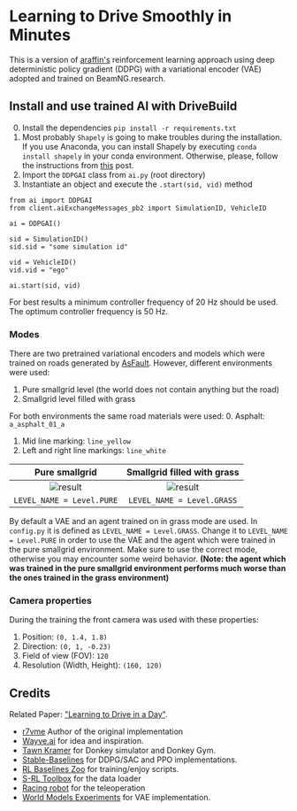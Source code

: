# Learning to Drive Smoothly in Minutes

This is a version of [araffin's](https://github.com/araffin) reinforcement learning approach using deep deterministic policy gradient (DDPG) with a variational encoder (VAE) adopted and trained on BeamNG.research.



## Install and use trained AI with DriveBuild
0. Install the dependencies
```pip install -r requirements.txt```
1. Most probably ```Shapely``` is going to make troubles during the installation. If you use Anaconda, you can install Shapely by executing
```conda install shapely```
in your conda environment. Otherwise, please, follow the instructions from [this](https://gis.stackexchange.com/questions/62925/why-is-shapely-not-installing-correctly/62931#62931) post.
2. Import the ```DDPGAI``` class from ```ai.py``` (root directory)
3. Instantiate an object and execute the ```.start(sid, vid)``` method

```
from ai import DDPGAI
from client.aiExchangeMessages_pb2 import SimulationID, VehicleID

ai = DDPGAI()

sid = SimulationID()
sid.sid = "some simulation id"

vid = VehicleID()
vid.vid = "ego"

ai.start(sid, vid)
```

For best results a minimum controller frequency of 20 Hz should be used. The optimum controller frequency is 50 Hz. 
 
### Modes
There are two pretrained variational encoders and models which were trained on roads generated by [AsFault](https://github.com/alessiogambi/AsFault).
However, different environments were used:

1. Pure smallgrid level (the world does not contain anything but the road)
2. Smallgrid level filled with grass

For both environments the same road materials were used:
0. Asphalt: ```a_asphalt_01_a```
1. Mid line marking: ```line_yellow```
2. Left and right line markings: ```line_white```

Pure smallgrid        | Smallgrid filled with grass
:-------------------------:|:-------------------------:
![result](content/pure_mode.gif)  | ![result](content/grass_mode.gif)
```LEVEL_NAME = Level.PURE``` | ```LEVEL_NAME = Level.GRASS``` 

By default a VAE and an agent trained on in grass mode are used.
In ```config.py``` it is defined as ```LEVEL_NAME = Level.GRASS```.
Change it to ```LEVEL_NAME = Level.PURE``` in order to use the VAE and the agent which were trained in the pure smallgrid environment. 
Make sure to use the correct mode, otherwise you may encounter some weird behavior. **(Note: the agent which was trained in the pure smallgrid environment performs much worse than the ones trained in the grass environment)**

### Camera properties
During the training the front camera was used with these properties:
1. Position: ```(0, 1.4, 1.8)``` 
2. Direction: ```(0, 1, -0.23)``` 
3. Field of view (FOV): ```120```
4. Resolution (Width, Height): ```(160, 120)```

## Credits
Related Paper: ["Learning to Drive in a Day"](https://arxiv.org/pdf/1807.00412.pdf).

- [r7vme](https://github.com/r7vme/learning-to-drive-in-a-day) Author of the original implementation
- [Wayve.ai](https://wayve.ai) for idea and inspiration.
- [Tawn Kramer](https://github.com/tawnkramer) for Donkey simulator and Donkey Gym.
- [Stable-Baselines](https://github.com/hill-a/stable-baselines) for DDPG/SAC and PPO implementations.
- [RL Baselines Zoo](https://github.com/araffin/rl-baselines-zoo) for training/enjoy scripts.
- [S-RL Toolbox](https://github.com/araffin/robotics-rl-srl) for the data loader
- [Racing robot](https://github.com/sergionr2/RacingRobot) for the teleoperation
- [World Models Experiments](https://github.com/hardmaru/WorldModelsExperiments) for VAE implementation.

